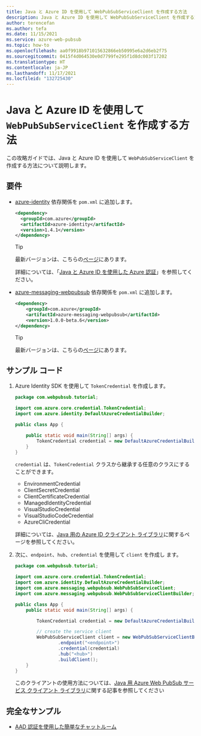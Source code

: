 ```yaml
---
title: Java と Azure ID を使用して WebPubSubServiceClient を作成する方法
description: Java と Azure ID を使用して WebPubSubServiceClient を作成する方法
author: terencefan
ms.author: tefa
ms.date: 11/15/2021
ms.service: azure-web-pubsub
ms.topic: how-to
ms.openlocfilehash: aa0f9918b971015632866eb50995e6a2d6eb2f75
ms.sourcegitcommit: 0415f4d064530e0d7799fe295f1d8dc003f17202
ms.translationtype: HT
ms.contentlocale: ja-JP
ms.lasthandoff: 11/17/2021
ms.locfileid: "132725430"
---
```

# <a name="how-to-create-a-webpubsubserviceclient-with-java-and-azure-identity"></a>Java と Azure ID を使用して `WebPubSubServiceClient` を作成する方法

この攻略ガイドでは、Java と Azure ID を使用して `WebPubSubServiceClient` を作成する方法について説明します。

## <a name="requirements"></a>要件

- [azure-identity](https://mvnrepository.com/artifact/com.azure/azure-identity) 依存関係を `pom.xml` に追加します。

  ```xml
  <dependency>
    <groupId>com.azure</groupId>
    <artifactId>azure-identity</artifactId>
    <version>1.4.1</version>
  </dependency>
  ```

  > [!Tip]
  > 最新バージョンは、こちらの[ページ](https://mvnrepository.com/artifact/com.azure/azure-identity)にあります。

  詳細については、「[Java と Azure ID を使用した Azure 認証](/azure/developer/java/sdk/identity)」を参照してください。

- [azure-messaging-webpubsub](https://mvnrepository.com/artifact/com.azure/azure-messaging-webpubsub) 依存関係を `pom.xml` に追加します。

  ```xml
  <dependency>
      <groupId>com.azure</groupId>
      <artifactId>azure-messaging-webpubsub</artifactId>
      <version>1.0.0-beta.6</version>
  </dependency>
  ```

  > [!Tip]
  > 最新バージョンは、こちらの[ページ](https://mvnrepository.com/artifact/com.azure/azure-messaging-webpubsub)にあります。

## <a name="sample-codes"></a>サンプル コード

1. Azure Identity SDK を使用して `TokenCredential` を作成します。

    ```java
    package com.webpubsub.tutorial;

    import com.azure.core.credential.TokenCredential;
    import com.azure.identity.DefaultAzureCredentialBuilder;

    public class App {

        public static void main(String[] args) {
            TokenCredential credential = new DefaultAzureCredentialBuilder().build();
        }
    }
    ```

    `credential` は、`TokenCredential` クラスから継承する任意のクラスにすることができます。

    - EnvironmentCredential
    - ClientSecretCredential
    - ClientCertificateCredential
    - ManagedIdentityCredential
    - VisualStudioCredential
    - VisualStudioCodeCredential
    - AzureCliCredential

    詳細については、[Java 用の Azure ID クライアント ライブラリ](/java/api/overview/azure/identity-readme)に関するページを参照してください。

2. 次に、`endpoint`、`hub`、`credential` を使用して `client` を作成し ます。 

    ```Java
    package com.webpubsub.tutorial;

    import com.azure.core.credential.TokenCredential;
    import com.azure.identity.DefaultAzureCredentialBuilder;
    import com.azure.messaging.webpubsub.WebPubSubServiceClient;
    import com.azure.messaging.webpubsub.WebPubSubServiceClientBuilder;

    public class App {
        public static void main(String[] args) {

            TokenCredential credential = new DefaultAzureCredentialBuilder().build();

            // create the service client
            WebPubSubServiceClient client = new WebPubSubServiceClientBuilder()
                    .endpoint("<endpoint>")
                    .credential(credential)
                    .hub("<hub>")
                    .buildClient();
        }
    }
    ```

    このクライアントの使用方法については、[Java 用 Azure Web PubSub サービス クライアント ライブラリ](/java/api/overview/azure/messaging-webpubsub-readme)に関する記事を参照してください

## <a name="complete-sample"></a>完全なサンプル

- [AAD 認証を使用した簡単なチャットルーム](https://github.com/Azure/azure-webpubsub/tree/main/samples/java/chatapp-aad)